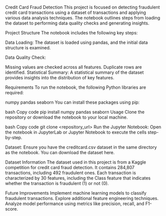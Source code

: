 Credit Card Fraud Detection
This project is focused on detecting fraudulent credit card transactions using a dataset of transactions and applying various data analysis techniques. The notebook outlines steps from loading the dataset to performing data quality checks and generating insights.

Project Structure
The notebook includes the following key steps:

Data Loading: The dataset is loaded using pandas, and the initial data structure is examined.

Data Quality Check:

Missing values are checked across all features.
Duplicate rows are identified.
Statistical Summary: A statistical summary of the dataset provides insights into the distribution of key features.

Requirements
To run the notebook, the following Python libraries are required:

numpy
pandas
seaborn
You can install these packages using pip:

bash
Copy code
pip install numpy pandas seaborn
Usage
Clone the repository or download the notebook to your local machine.

bash
Copy code
git clone <repository_url>
Run the Jupyter Notebook: Open the notebook in JupyterLab or Jupyter Notebook to execute the cells step-by-step.

Dataset: Ensure you have the creditcard.csv dataset in the same directory as the notebook. You can download the dataset here.

Dataset Information
The dataset used in this project is from a Kaggle competition for credit card fraud detection. It contains 284,807 transactions, including 492 fraudulent ones. Each transaction is characterized by 30 features, including the Class feature that indicates whether the transaction is fraudulent (1) or not (0).

Future Improvements
Implement machine learning models to classify fraudulent transactions.
Explore additional feature engineering techniques.
Analyze model performance using metrics like precision, recall, and F1-score.
